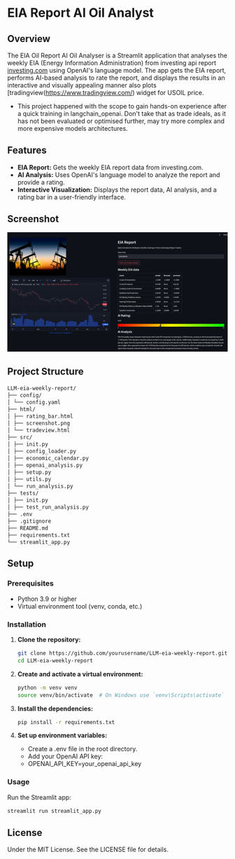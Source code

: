 # EIA Report AI Oil Analyst

## Overview
The EIA Oil Report AI Oil Analyser is a Streamlit application that analyses 
the weekly EIA (Energy Information Administration) from investing api report 
[investing.com](https://www.investing.com/earnings-calendar/) 
using OpenAI's language model. 
The app gets the EIA report, performs AI-based analysis to rate the report, 
and displays the results in an interactive and visually appealing manner 
also plots [tradingview(https://www.tradingview.com/) widget for USOIL price. 

- This project happened with the scope to gain hands-on experience after a quick training in langchain_openai.
Don't take that as trade ideals, as it has not been evaluated or optimised further, may try more complex and more expensive models architectures.

## Features
- **EIA Report:** Gets the weekly EIA report data from investing.com.
- **AI Analysis:** Uses OpenAI's language model to analyze the report and provide a rating.
- **Interactive Visualization:** Displays the report data, AI analysis, and a rating bar in a user-friendly interface.


## Screenshot
![EIA Report AI Analyzer](html/screenshot.png)

## Project Structure
    
    LLM-eia-weekly-report/
    ├── config/
    │ └── config.yaml
    ├── html/
    │ ├── rating_bar.html
    │ ├── screenshot.png
    │ └── tradeview.html
    ├── src/
    │ ├── init.py
    │ ├── config_loader.py
    │ ├── economic_calendar.py
    │ ├── openai_analysis.py
    │ ├── setup.py
    │ ├── utils.py
    │ └── run_analysis.py
    ├── tests/
    │ ├── init.py
    │ ├── test_run_analysis.py
    ├── .env
    ├── .gitignore
    ├── README.md
    ├── requirements.txt
    └── streamlit_app.py

## Setup

### Prerequisites
- Python 3.9 or higher
- Virtual environment tool (venv, conda, etc.)

### Installation

1. **Clone the repository:**
   ```bash
   git clone https://github.com/yourusername/LLM-eia-weekly-report.git
   cd LLM-eia-weekly-report
   ```
2. **Create and activate a virtual environment:**
   ```bash
   python -m venv venv
   source venv/bin/activate  # On Windows use `venv\Scripts\activate`
   ```
3. **Install the dependencies:**
    ```bash
    pip install -r requirements.txt
   ```
4. **Set up environment variables:**
    
    - Create a .env file in the root directory.
    - Add your OpenAI API key:
    - OPENAI_API_KEY=your_openai_api_key

### Usage
Run the Streamlit app:
   ```bash
  streamlit run streamlit_app.py
   ```

## License
Under the MIT License. See the LICENSE file for details.